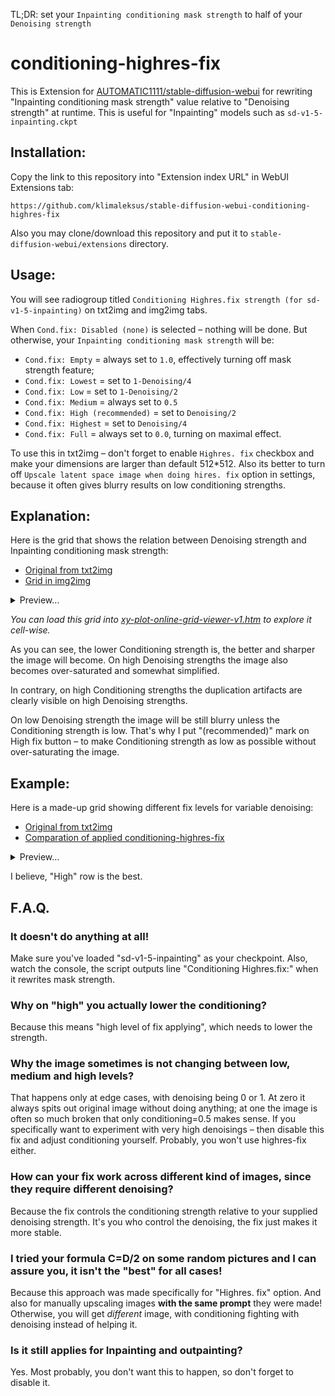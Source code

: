 TL;DR: set your `Inpainting conditioning mask strength` to half of your `Denoising strength`

# conditioning-highres-fix

This is Extension for [AUTOMATIC1111/stable-diffusion-webui](https://github.com/AUTOMATIC1111/stable-diffusion-webui) for rewriting "Inpainting conditioning mask strength" value relative to "Denoising strength" at runtime. This is useful for "Inpainting" models such as `sd-v1-5-inpainting.ckpt`

## Installation:
Copy the link to this repository into "Extension index URL" in WebUI Extensions tab:
```
https://github.com/klimaleksus/stable-diffusion-webui-conditioning-highres-fix
```
Also you may clone/download this repository and put it to `stable-diffusion-webui/extensions` directory.

## Usage:
You will see radiogroup titled `Conditioning Highres.fix strength (for sd-v1-5-inpainting)` on txt2img and img2img tabs.

When `Cond.fix: Disabled (none)` is selected – nothing will be done. But otherwise, your `Inpainting conditioning mask strength` will be:
- `Cond.fix: Empty` = always set to `1.0`, effectively turning off mask strength feature;
- `Cond.fix: Lowest` = set to `1-Denoising/4`
- `Cond.fix: Low` = set to `1-Denoising/2`
- `Cond.fix: Medium` = always set to `0.5`
- `Cond.fix: High (recommended)` = set to `Denoising/2`
- `Cond.fix: Highest` = set to `Denoising/4`
- `Cond.fix: Full` = always set to `0.0`, turning on maximal effect.

To use this in txt2img – don't forget to enable `Highres. fix` checkbox and make your dimensions are larger than default 512\*512. Also its better to turn off `Upscale latent space image when doing hires. fix` option in settings, because it often gives blurry results on low conditioning strengths.

## Explanation:

Here is the grid that shows the relation between Denoising strength and Inpainting conditioning mask strength:
- [Original from txt2img](https://klimaleksus2.ucoz.ru/sd/conditioning-highres-fix_compare.png)
- [Grid in img2img](https://klimaleksus2.ucoz.ru/sd/conditioning-highres-fix_compare.jpg)
<details><summary>Preview…</summary>

[![](https://klimaleksus2.ucoz.ru/sd/conditioning-highres-fix_compare.jpeg)](https://klimaleksus2.ucoz.ru/sd/conditioning-highres-fix_compare.jpg)

</details>

_You can load this grid into [xy-plot-online-grid-viewer-v1.htm](https://klimaleksus.github.io/xy-plot-online-grid-viewer/xy-plot-online-grid-viewer-v1.htm) to explore it cell-wise._

As you can see, the lower Conditioning strength is, the better and sharper the image will become. On high Denoising strengths the image also becomes over-saturated and somewhat simplified.

In contrary, on high Conditioning strengths the duplication artifacts are clearly visible on high Denoising strengths.

On low Denoising strength the image will be still blurry unless the Conditioning strength is low. That's why I put "(recommended)" mark on High fix button – to make Conditioning strength as low as possible without over-saturating the image.

## Example:

Here is a made-up grid showing different fix levels for variable denoising:
- [Original from txt2img](https://klimaleksus2.ucoz.ru/sd/conditioning-highres-fix_results.png)
- [Comparation of applied conditioning-highres-fix](https://klimaleksus2.ucoz.ru/sd/conditioning-highres-fix_results.jpg)
<details><summary>Preview…</summary>
  
[![](https://klimaleksus2.ucoz.ru/sd/conditioning-highres-fix_results.jpeg)](https://klimaleksus2.ucoz.ru/sd/conditioning-highres-fix_results.jpg)

</details>

I believe, "High" row is the best.

## F.A.Q.

### It doesn't do anything at all!
Make sure you've loaded "sd-v1-5-inpainting" as your checkpoint. Also, watch the console, the script outputs line "Conditioning Highres.fix:" when it rewrites mask strength.

### Why on "high" you actually lower the conditioning?
Because this means "high level of fix applying", which needs to lower the strength.

### Why the image sometimes is not changing between low, medium and high levels?
That happens only at edge cases, with denoising being 0 or 1. At zero it always spits out original image without doing anything; at one the image is often so much broken that only conditioning=0.5 makes sense. If you specifically want to experiment with very high denoisings – then disable this fix and adjust conditioning yourself. Probably, you won't use highres-fix either.

### How can your fix work across different kind of images, since they require different denoising?
Because the fix controls the conditioning strength relative to your supplied denoising strength. It's you who control the denoising, the fix just makes it more stable.

### I tried your formula C=D/2 on some random pictures and I can assure you, it isn't the "best" for all cases!
Because this approach was made specifically for "Highres. fix" option. And also for manually upscaling images **with the same prompt** they were made! Otherwise, you will get _different_ image, with conditioning fighting with denoising instead of helping it.

### Is it still applies for Inpainting and outpainting?
Yes. Most probably, you don't want this to happen, so don't forget to disable it.
